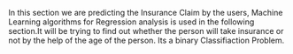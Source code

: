 In this section we are predicting the Insurance Claim by the users, Machine Learning algorithms for Regression analysis is used in the following section.It will be trying to find out whether the person will take insurance or not by the help of the age of the person. Its a binary Classifiaction Problem.

